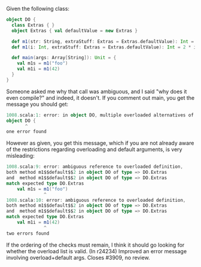 Given the following class:
```scala
object DO {
  class Extras { }
  object Extras { val defaultValue = new Extras }

  def m1(str: String, extraStuff: Extras = Extras.defaultValue): Int = str.length
  def m1(i: Int, extraStuff: Extras = Extras.defaultValue): Int = 2 * i

  def main(args: Array[String]): Unit = {
    val m1s = m1("foo")
    val m1i = m1(42)
  }
}
```
Someone asked me why that call was ambiguous, and I said "why does it even compile?" and indeed, it doesn't.  If you comment out main, you get the message you should get:
```scala
1008.scala:1: error: in object DO, multiple overloaded alternatives of method m1 define default arguments.
object DO {
       ^
one error found
```
However as given, you get this message, which if you are not already aware of the restrictions regarding overloading and default arguments, is very misleading:
```scala
1008.scala:9: error: ambiguous reference to overloaded definition,
both method m1$$default$$2 in object DO of type => DO.Extras
and  method m1$$default$$2 in object DO of type => DO.Extras
match expected type DO.Extras
    val m1s = m1("foo")
              ^
1008.scala:10: error: ambiguous reference to overloaded definition,
both method m1$$default$$2 in object DO of type => DO.Extras
and  method m1$$default$$2 in object DO of type => DO.Extras
match expected type DO.Extras
    val m1i = m1(42)
              ^
two errors found
```
If the ordering of the checks must remain, I think it should go looking for whether the overload list is valid.
(In r24234) Improved an error message involving overload+default args.
Closes #3909, no review.
